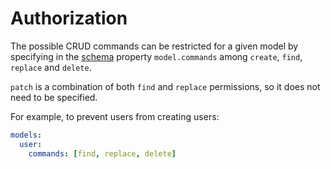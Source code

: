 # Authorization

The possible CRUD commands can be restricted for a given model by specifying
in the [schema](schema.md) property `model.commands` among
`create`, `find`, `replace` and `delete`.

`patch` is a combination of both `find` and `replace` permissions, so it does
not need to be specified.

For example, to prevent users from creating users:

```yml
models:
  user:
    commands: [find, replace, delete]
```

